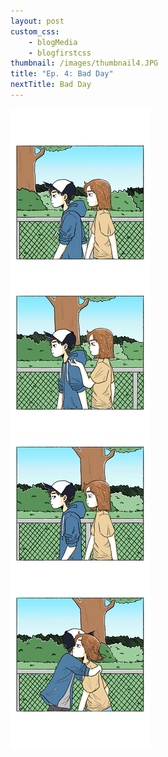 ```yaml
--- 
layout: post
custom_css: 
    - blogMedia
    - blogfirstcss
thumbnail: /images/thumbnail4.JPG
title: "Ep. 4: Bad Day"
nextTitle: Bad Day
---
```


<img class = "comic" src = "/comics/Comic4.jpg"/>

<!--<div class = "imageHolderInsideBlog">
    <img id = "insideBlogPic" src = "{{ site.baseurl }}/images/EXOLogo.png"/>
</div>-->
